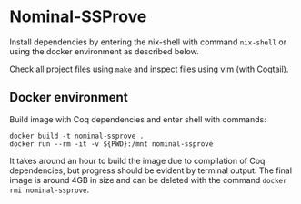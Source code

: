 # Nominal-SSProve

Install dependencies by entering the nix-shell with command `nix-shell` or using the docker environment as described below.

Check all project files using `make` and inspect files using vim (with Coqtail).

## Docker environment

Build image with Coq dependencies and enter shell with commands:

```
docker build -t nominal-ssprove .
docker run --rm -it -v ${PWD}:/mnt nominal-ssprove
```

It takes around an hour to build the image due to compilation of Coq dependencies, but progress should be evident by terminal output.
The final image is around 4GB in size and can be deleted with the command `docker rmi nominal-ssprove`.
